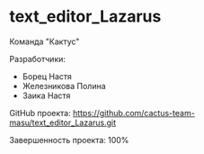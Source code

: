 # text_editor_Lazarus
Команда "Кактус"

Разработчики:
  - Борец Настя
  - Железникова Полина
  - Заика Настя
 
GitHub проекта: https://github.com/cactus-team-masu/text_editor_Lazarus.git

Завершенность проекта: 100%
